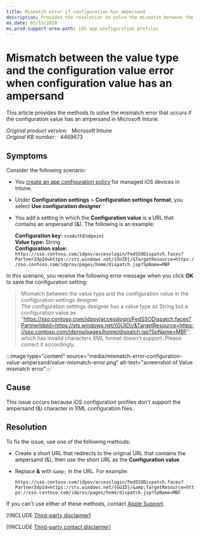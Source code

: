 ```yaml
---
title: Mismatch error if configuration has ampersand
description: Provides the resolution to solve the mismatch between the value type and the configuration value error.
ms.date: 05/13/2020
ms.prod-support-area-path: iOS app configuration profiles
---
```

# Mismatch between the value type and the configuration value error when configuration value has an ampersand

This article provides the methods to solve the mismatch error that occurs if the configuration value has an ampersand in Microsoft Intune.

_Original product version:_ &nbsp; Microsoft Intune  
_Original KB number:_ &nbsp; 4469673

## Symptoms

Consider the following scenario:

- You [create an app configuration policy](/mem/intune/apps/app-configuration-policies-use-ios#create-an-app-configuration-policy) for managed iOS devices in Intune.
- Under **Configuration settings** > **Configuration settings format**, you select **Use configuration designer**.
- You add a setting in which the **Configuration value** is a URL that contains an ampersand (&). The following is an example:

    **Configuration key:** `ssoAuthEndpoint`  
    **Value type:** String  
    **Configuration value:** `https://sso.contoso.com/idpov/accesslogin/FedSSODispatch.faces?PartnerIdpId=https://sts.windows.net/{GUID}/&TargetResource=https://sso.contoso.com/idprov/pages/home/dispatch.jsp?SpName=MBF`

In this scenario, you receive the following error message when you click **OK** to save the configuration setting:

> Mismatch between the value type and the configuration value in the configuration settings designer  
> The configuration settings designer has a value type as String but a configuration value as "https://sso.contoso.com/idpov/accesslogin/FedSSODispatch.faces?PartnerIdpId=https://sts.windows.net/{GUID}/&TargetResource=https://sso.contoso.com/idprov/pages/home/dispatch.jsp?SpName=MBF", which has invalid characters XML format doesn't support. Please correct it accordingly.

:::image type="content" source="media/mismatch-error-configuration-value-ampersand/value-mismatch-error.png" alt-text="screenshot of Value mismatch error":::

## Cause

This issue occurs because iOS configuration profiles don't support the ampersand (&) character in XML configuration files.

## Resolution

To fix the issue, use one of the following methods:

- Create a short URL that redirects to the original URL that contains the ampersand (&), then use the short URL as the **Configuration value**.
- Replace **&** with `&amp;` in the URL. For example:

    `https://sso.contoso.com/idpov/accesslogin/FedSSODispatch.faces?PartnerIdpId=https://sts.windows.net/{GUID}/&amp;TargetResource=https://sso.contoso.com/idprov/pages/home/dispatch.jsp?SpName=MBF`

If you can't use either of these methods, contact [Apple Support](https://support.apple.com/).

[!INCLUDE [Third-party disclaimer](../../includes/third-party-disclaimer.md)]

[!INCLUDE [Third-party contact disclaimer](../../includes/third-party-contact-disclaimer.md)]
